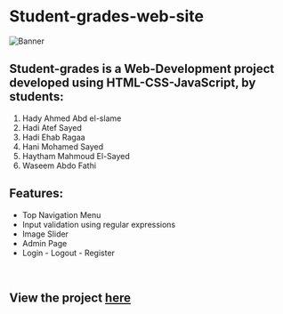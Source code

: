 # Student-grades-web-site 
![Banner](https://github.com/HadyAhmed00/Student-grades-web-site/blob/master/s0.png)

## Student-grades is a Web-Development project developed using HTML-CSS-JavaScript, by students:
1. Hady Ahmed Abd el-slame
2. Hadi Atef Sayed 
3. Hadi Ehab Ragaa
4. Hani Mohamed Sayed
5. Haytham Mahmoud El-Sayed
6. Waseem Abdo Fathi

## Features:
* Top Navigation Menu
* Input validation using regular expressions
* Image Slider
* Admin Page
* Login - Logout - Register

<br>

## View the project [here](https://hadyahmed00.github.io/Student-grades-web-site/HomePage.html)

<br>

